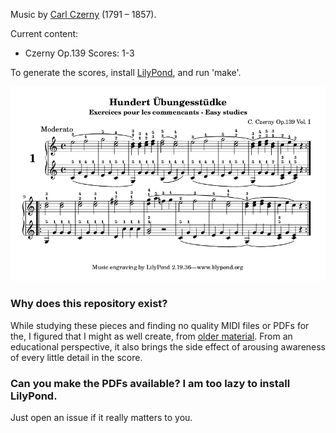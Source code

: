 Music by [Carl Czerny](https://en.wikipedia.org/wiki/Carl_Czerny) (1791 – 1857).

Current content:
* Czerny Op.139 Scores: 1-3

To generate the scores, install [LilyPond](http://www.lilypond.org/), and run 'make'.

<img src="czerny-op-139.png">

### Why does this repository exist?

While studying these pieces and finding no quality MIDI files or PDFs for the,
I figured that I might as well create, from [older material](https://www.google.com/search?q=czerny-100-progressive-studies-op-139). From an educational
perspective, it also brings the side effect of arousing awareness of every
little detail in the score.

### Can you make the PDFs available? I am too lazy to install LilyPond.

Just open an issue if it really matters to you.

